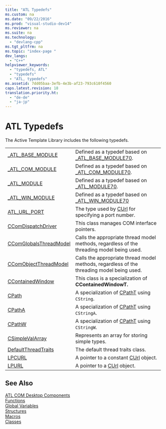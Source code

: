 ```yaml
---
title: "ATL Typedefs"
ms.custom: na
ms.date: "09/22/2016"
ms.prod: "visual-studio-dev14"
ms.reviewer: na
ms.suite: na
ms.technology: 
  - "devlang-cpp"
ms.tgt_pltfrm: na
ms.topic: "index-page "
dev_langs: 
  - "C++"
helpviewer_keywords: 
  - "typedefs, ATL"
  - "typedefs"
  - "ATL, typedefs"
ms.assetid: 7dd05baa-3efb-4e3b-af23-793c610f4560
caps.latest.revision: 18
translation.priority.ht: 
  - "de-de"
  - "ja-jp"
---
```

# ATL Typedefs
The Active Template Library includes the following typedefs.  
  
|||  
|-|-|  
|[_ATL_BASE_MODULE](../vs140/_atl_base_module.md)|Defined as a typedef based on [_ATL_BASE_MODULE70](../vs140/_atl_base_module70-structure.md).|  
|[_ATL_COM_MODULE](../vs140/_atl_com_module.md)|Defined as a typedef based on [_ATL_COM_MODULE70](../vs140/_atl_com_module70-structure.md).|  
|[_ATL_MODULE](../vs140/_atl_module.md)|Defined as a typedef based on [_ATL_MODULE70](../vs140/_atl_module70-structure.md).|  
|[_ATL_WIN_MODULE](../vs140/_atl_win_module.md)|Defined as a typedef based on [_ATL_WIN_MODULE70](../vs140/_atl_win_module70-structure.md)|  
|[ATL_URL_PORT](../vs140/atl_url_port.md)|The type used by [CUrl](../vs140/curl-class.md) for specifying a port number.|  
|[CComDispatchDriver](../vs140/ccomdispatchdriver.md)|This class manages COM interface pointers.|  
|[CComGlobalsThreadModel](../vs140/ccomglobalsthreadmodel.md)|Calls the appropriate thread model methods, regardless of the threading model being used.|  
|[CComObjectThreadModel](../vs140/ccomobjectthreadmodel.md)|Calls the appropriate thread model methods, regardless of the threading model being used.|  
|[CContainedWindow](../vs140/ccontainedwindow.md)|This class is a specialization of **CContainedWindowT.**|  
|[CPath](../vs140/cpath.md)|A specialization of [CPathT](../vs140/cpatht-class.md) using `CString`.|  
|[CPathA](../vs140/cpatha.md)|A specialization of [CPathT](../vs140/cpatht-class.md) using `CStringA`.|  
|[CPathW](../vs140/cpathw.md)|A specialization of [CPathT](../vs140/cpatht-class.md) using `CStringW`.|  
|[CSimpleValArray](../vs140/csimplevalarray.md)|Represents an array for storing simple types.|  
|[DefaultThreadTraits](../vs140/atl-typedefs.md)|The default thread traits class.|  
|[LPCURL](../vs140/lpcurl.md)|A pointer to a constant [CUrl](../vs140/curl-class.md) object.|  
|[LPURL](../vs140/lpurl.md)|A pointer to a [CUrl](../vs140/curl-class.md) object.|  
  
## See Also  
 [ATL COM Desktop Components](../vs140/atl-com-desktop-components.md)   
 [Functions](../vs140/atl-functions.md)   
 [Global Variables](../vs140/atl-global-variables.md)   
 [Structures](../vs140/atl-structures.md)   
 [Macros](../vs140/atl-macros.md)   
 [Classes](../vs140/atl-classes.md)